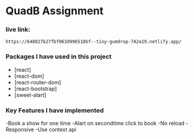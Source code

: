 # QuadB Assignment

### live link: 
    https://648027b27fbf063d996518bf--tiny-gumdrop-742a19.netlify.app/

### Packages I have used in this project
- [react]
- [react-dom]
- [react-router-dom]
- [react-bootstrap]
- [sweet-alart]

### Key Features I have implemented
-Book a show for one time
-Alart on secondtime click to book
-No reload
-Responsive
-Use context api

